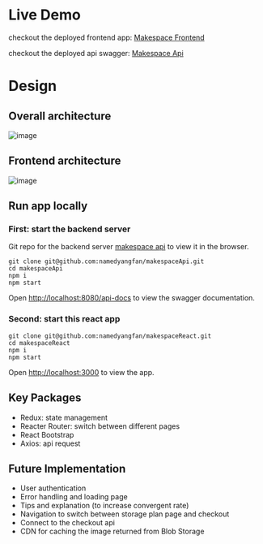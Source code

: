 # Live Demo
checkout the deployed frontend app: [Makespace Frontend](http://makespace.canadacentral.azurecontainer.io)


checkout the deployed api swagger: [Makespace Api](http://20.151.29.24:8080/api-docs/)

# Design
## Overall architecture

![image](https://user-images.githubusercontent.com/27816290/109424278-0d0c1500-79b1-11eb-8324-19bacf56c3f0.png)

## Frontend architecture
![image](https://user-images.githubusercontent.com/27816290/109424304-257c2f80-79b1-11eb-8216-a8e44fdf1718.png)

## Run app locally

### First: start the backend server
Git repo for the backend server [makespace api](https://github.com/namedyangfan/makespaceApi) to view it in the browser.
```
git clone git@github.com:namedyangfan/makespaceApi.git
cd makespaceApi
npm i
npm start
```
Open [http://localhost:8080/api-docs](http://localhost:8080/api-docs) to view the swagger documentation.

### Second: start this react app
```
git clone git@github.com:namedyangfan/makespaceReact.git
cd makespaceReact
npm i
npm start
```
Open [http://localhost:3000](http://localhost:3000) to view the app.

## Key Packages
 - Redux: state management
 - Reacter Router: switch between different pages
 - React Bootstrap
 - Axios: api request 

## Future Implementation
  - User authentication
  - Error handling and loading page
  - Tips and explanation  (to increase convergent rate)
  - Navigation to switch between storage plan page and checkout
  - Connect to the checkout api
  - CDN for caching the image returned from Blob Storage
